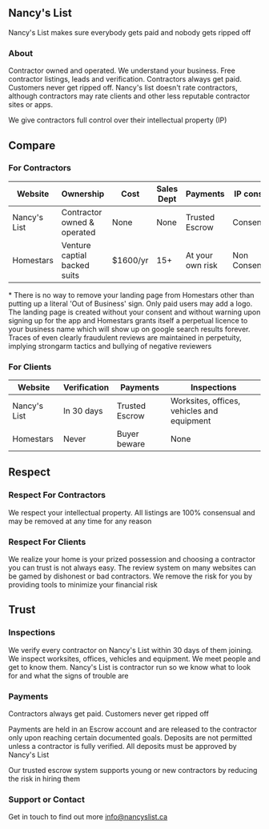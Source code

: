 ## Nancy's List
Nancy's List makes sure everybody gets paid and nobody gets ripped off

### About
Contractor owned and operated. We understand your business. Free contractor listings, leads and verification. Contractors always get paid. Customers never get ripped off. Nancy's list doesn't rate contractors, although contractors may rate clients and other less reputable contractor sites or apps.

We give contractors full control over their intellectual property (IP)

## Compare

### For Contractors

|   Website     | Ownership                    | Cost       | Sales Dept       | Payments         | IP consent     | IP control     |
| ------------- | ---------------------------- | ---------- | ---------------- | ---------------- | -------------- | -------------- |
| Nancy's List  | Contractor owned & operated  | None       | None             | Trusted Escrow   | Consensual     | Full Control   |
| Homestars     | Venture captial backed suits | $1600/yr   | 15+              | At your own risk | Non Consensual | Very Limited * |

\* There is no way to remove your landing page from Homestars other than putting up a literal 'Out of Business' sign. Only paid users may add a logo. The landing page is created without your consent and without warning upon signing up for the app and Homestars grants itself a perpetual licence to your business name which will show up on google search results forever. Traces of even clearly fraudulent reviews are maintained in perpetuity, implying strongarm tactics and bullying of negative reviewers

### For Clients

|  Website      | Verification | Payments       | Inspections                                |
| ------------- | ------------ | -------------- | ------------------------------------------ |
| Nancy's List  | In 30 days   | Trusted Escrow | Worksites, offices, vehicles and equipment |
| Homestars     | Never        | Buyer beware   | None                                       |

## Respect

### Respect For Contractors

We respect your intellectual property. All listings are 100% consensual and may be removed at any time for any reason

### Respect For Clients
We realize your home is your prized possession and choosing a contractor you can trust is not always easy. The review system on many websites can be gamed by dishonest or bad contractors. We remove the risk for you by providing tools to minimize your financial risk

## Trust

### Inspections
We verify every contractor on Nancy's List within 30 days of them joining. We inspect worksites, offices, vehicles and equipment. We meet people and get to know them. Nancy's List is contractor run so we know what to look for and what the signs of trouble are

### Payments
Contractors always get paid. Customers never get ripped off

Payments are held in an Escrow account and are released to the contractor only upon reaching certain documented goals. Deposits are not permitted unless a contractor is fully verified. All deposits must be approved by Nancy's List

Our trusted escrow system supports young or new contractors by reducing the risk in hiring them

### Support or Contact
Get in touch to find out more [info@nancyslist.ca](mailto:info@nancyslist.ca?subject=[Tell%20Me%20More])

